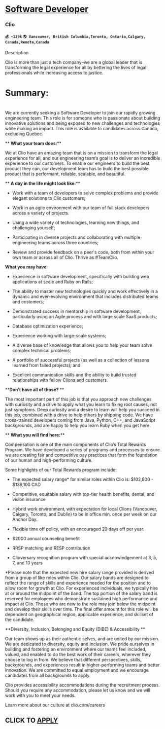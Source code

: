 # [Software Developer](https://www.remotewlb.com/apply/software-developer-80090)  
### Clio  
#### `💰 ~139k` `🌎 Vancouver, British Columbia,Toronto, Ontario,Calgary, Canada,Remote,Canada`  

Description

Clio is more than just a tech company–we are a global leader that is transforming the legal experience for all by bettering the lives of legal professionals while increasing access to justice.

#  **Summary:**

#

We are currently seeking a Software Developer to join our rapidly growing engineering team. This role is for someone who is passionate about building innovative solutions and being exposed to new challenges and technologies while making an impact. This role is available to candidates across Canada, excluding Quebec.

 ** **What your team does:****

We at Clio have an amazing team that is on a mission to transform the legal experience for all, and our engineering team’s goal is to deliver an incredible experience to our customers. To enable our engineers to build the best product they can, our development team has to build the best possible product that is performant, reliable, scalable, and beautiful.

 ** **A day in the life might look like:****

  * Work with a team of developers to solve complex problems and provide elegant solutions to Clio customers;

  * Work in an agile environment with our team of full stack developers across a variety of projects.

  * Using a wide variety of technologies, learning new things, and challenging yourself;

  * Participating in diverse projects and collaborating with multiple engineering teams across three countries; 

  * Review and provide feedback on a peer's code, both from within your own team or across all of Clio. Thrive as #TeamClio. 

****What you may have:****

  * Experience in software development, specifically with building web applications at scale and Ruby on Rails;

  * The ability to master new technologies quickly and work effectively in a dynamic and ever-evolving environment that includes distributed teams and customers;

  * Demonstrated success in mentorship in software development, particularly using an Agile process and with large scale SaaS products;

  * Database optimization experience;

  * Experience working with large-scale systems;

  * A diverse base of knowledge that allows you to help your team solve complex technical problems;

  * A portfolio of successful projects (as well as a collection of lessons learned from failed projects); and

  * Excellent communication skills and the ability to build trusted relationships with fellow Clions and customers. 

****Don’t have all of those?** **

The most important part of this job is that you approach new challenges with curiosity and a drive to apply what you learn to fixing root causes, not just symptoms. Deep curiosity and a desire to learn will help you succeed in this job, combined with a drive to help others by shipping code. We have cross-trained developers coming from Java, Python, C++, and JavaScript backgrounds, and are happy to help you learn Ruby when you get here.

 ** **What you will find here:****

Compensation is one of the main components of Clio’s Total Rewards Program. We have developed a series of programs and processes to ensure we are creating fair and competitive pay practices that form the foundation of our human and high-performing culture.  
  
Some highlights of our Total Rewards program include:  

  * The expected salary range* for similar roles within Clio is: $102,800 - $139,100 CAD

  * Competitive, equitable salary with top-tier health benefits, dental, and vision insurance 

  * Hybrid work environment, with expectation for local Clions (Vancouver, Calgary, Toronto, and Dublin) to be in office min. once per week on our Anchor Day. 

  * Flexible time off policy, with an encouraged 20 days off per year.

  * $2000 annual counseling benefit

  * RRSP matching and RESP contribution 

  * Clioversary recognition program with special acknowledgement at 3, 5, 7, and 10 years

*Please note that the expected new hire salary range provided is derived from a group of like roles within Clio. Our salary bands are designed to reflect the range of skills and experience needed for the position and to allow room for growth at Clio. For experienced individuals, we typically hire at or around the midpoint of the band. The top portion of the salary band is reserved for employees who demonstrate sustained high performance and impact at Clio. Those who are new to the role may join below the midpoint and develop their skills over time. The final offer amount for this role will be dependent on geographical region, applicable experience, and skillset of the candidate.

 **Diversity, Inclusion, Belonging and Equity (DIBE) & Accessibility **

Our team shows up as their authentic selves, and are united by our mission. We are dedicated to diversity, equity and inclusion. We pride ourselves in building and fostering an environment where our teams feel included, valued, and enabled to do the best work of their careers, wherever they choose to log in from. We believe that different perspectives, skills, backgrounds, and experiences result in higher-performing teams and better innovation. We are committed to equal employment and we encourage candidates from all backgrounds to apply.

Clio provides accessibility accommodations during the recruitment process. Should you require any accommodation, please let us know and we will work with you to meet your needs.

Learn more about our culture at clio.com/careers

  
## CLICK TO [APPLY](https://www.remotewlb.com/apply/software-developer-80090)

